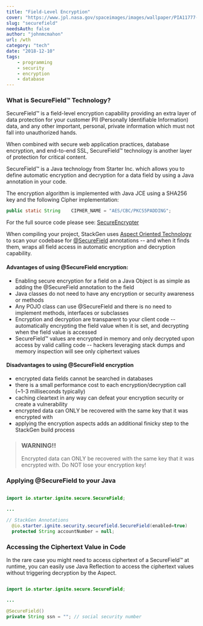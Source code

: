```yaml
---
title: "Field-Level Encryption"
cover: "https://www.jpl.nasa.gov/spaceimages/images/wallpaper/PIA11777-640x350.jpg"
slug: "securefield"
needsAuth: false
author: "johnmcmahon"
url: /wth
category: "tech"
date: "2018-12-10"
tags:
    - programming
    - security
    - encryption
    - database
---
```


### What is SecureField&trade; Technology?

SecureField&trade; is a field-level encryption capability providing an extra layer of data protection for your customer PII (Personally Identifiable Information) data, and any other important, personal, private information which must not fall into unauthorized hands.

When combined with secure web application practices, database encryption, and end-to-end SSL, SecureField&trade; technology is another layer of protection for critical content.

SecureField&trade; is a Java technology from Starter Inc. which allows you to define automatic encryption and decryption for a data field by using a Java annotation in your code.

The encryption algorithm is implemented with Java JCE using a SHA256 key and the following Cipher implementation:

```Java
public static String	CIPHER_NAME	= "AES/CBC/PKCS5PADDING";
```

For the full source code please see:
[SecureEncrypter](https://github.com/StarterInc/StackGen/blob/master/src/main/java/io/starter/ignite/security/crypto/SecureEncrypter.java)

When compiling your project, StackGen uses [Aspect Oriented Technology](https://en.wikipedia.org/wiki/Aspect-oriented_programming) to scan your codebase for [@SecureField](https://github.com/StarterInc/StackGen/blob/master/src/main/java/io/starter/ignite/security/securefield/SecureField.java) annotations -- and when it finds them, wraps all field access in automatic encryption and decryption capability.

#### Advantages of using @SecureField encryption:

- Enabling secure encryption for a field on a Java Object is as simple as adding the @SecureField annotation to the field
- Java classes do not need to have any encryption or security awareness or methods
- Any POJO class can use @SecureField and there is no need to implement methods, interfaces or subclasses
- Encryption and decryption are transparent to your client code -- automatically encrypting the field value when it is set, and decrypting when the field value is accessed
- SecureField&trade; values are encrypted in memory and only decrypted upon access by valid calling code -- hackers leveraging stack dumps and memory inspection will see only ciphertext values

#### Disadvantages to using @SecureField encryption
- encrypted data fields cannot be searched in databases
- there is a small performance cost to each encryption/decryption call (~1-3 milliseconds typically)
- caching cleartext in any way can defeat your encryption security or create a vulnerability
- encrypted data can ONLY be recovered with the same key that it was encrypted with
- applying the encryption aspects adds an additional finicky step to the StackGen build process

> ### WARNING!!
> Encrypted data can ONLY be recovered with the same key that it was encrypted with. Do NOT lose your encryption key!

### Applying @SecureField to your Java

```Java

import io.starter.ignite.secure.SecureField;

...

// StackGen Annotations
  @io.starter.ignite.security.securefield.SecureField(enabled=true)
  protected String accountNumber = null;
```

### Accessing the Ciphertext Value in Code

In the rare case you might need to access ciphertext of a SecureField&trade; at runtime, you can easily use Java Reflection to access the ciphertext values without triggering decryption by the Aspect.

```Java

import io.starter.ignite.secure.SecureField;

...

@SecureField()
private String ssn = ""; // social security number

```
